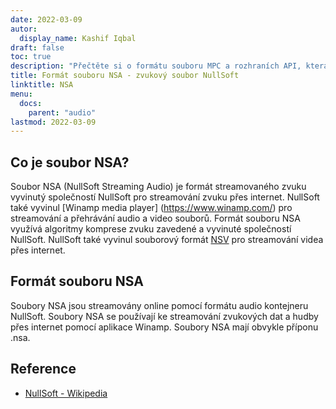 ```yaml
---
date: 2022-03-09
autor:
  display_name: Kashif Iqbal
draft: false
toc: true
description: "Přečtěte si o formátu souboru MPC a rozhraních API, která mohou vytvářet a otevírat soubory MPC."
title: Formát souboru NSA - zvukový soubor NullSoft
linktitle: NSA
menu:
  docs:
    parent: "audio"
lastmod: 2022-03-09
---
```


## Co je soubor NSA?

Soubor NSA (NullSoft Streaming Audio) je formát streamovaného zvuku vyvinutý společností NullSoft pro streamování zvuku přes internet. NullSoft také vyvinul [Winamp media player] (https://www.winamp.com/) pro streamování a přehrávání audio a video souborů. Formát souboru NSA využívá algoritmy komprese zvuku zavedené a vyvinuté společností NullSoft. NullSoft také vyvinul souborový formát [NSV](/cs/video/nsv/) pro streamování videa přes internet.

## Formát souboru NSA

Soubory NSA jsou streamovány online pomocí formátu audio kontejneru NullSoft. Soubory NSA se používají ke streamování zvukových dat a hudby přes internet pomocí aplikace Winamp. Soubory NSA mají obvykle příponu .nsa.

## Reference

* [NullSoft - Wikipedia](https://en.wikipedia.org/wiki/Nullsoft)

